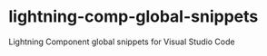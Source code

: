 # lightning-comp-global-snippets
Lightning Component global snippets for Visual Studio Code

<code>

</code>
